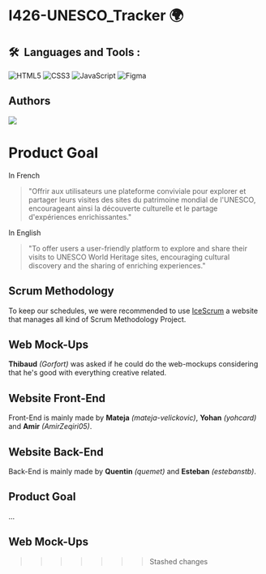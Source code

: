 # I426-UNESCO_Tracker 🌍<br>
## 🛠 &nbsp;Languages and Tools :
![HTML5](https://img.shields.io/badge/html5-%23E34F26.svg?&style=for-the-badge&logo=html5&logoColor=white) ![CSS3](https://img.shields.io/badge/css3-%231572B6.svg?&style=for-the-badge&logo=css3&logoColor=white) ![JavaScript](https://img.shields.io/badge/javascript-%23F7DF1E.svg?&style=for-the-badge&logo=javascript&logoColor=black) ![Figma](https://img.shields.io/badge/figma-%23F24E1E.svg?style=for-the-badge&logo=figma&logoColor=white)

## Authors

<a href="https://github.com/gorfort/426-UNESCO/graphs/contributors">
  <img src="https://contrib.rocks/image?repo=estebanstb/426-UNESCO" />
</a>


# Product Goal

In French

> "Offrir aux utilisateurs une plateforme conviviale pour explorer et partager leurs visites des sites du patrimoine mondial de l'UNESCO, encourageant ainsi la découverte culturelle et le partage d'expériences enrichissantes."

In English

> "To offer users a user-friendly platform to explore and share their visits to UNESCO World Heritage sites, encouraging cultural discovery and the sharing of enriching experiences."

## Scrum Methodology

To keep our schedules, we were recommended to use [IceScrum](https://etml.icescrum.com/p/426UNESCO/#/project) a website that manages all kind of Scrum Methodology Project.

## Web Mock-Ups

**Thibaud** _(Gorfort)_ was asked if he could do the web-mockups considering that he's good with everything creative related.

## Website Front-End

Front-End is mainly made by **Mateja** _(mateja-velickovic)_, **Yohan** _(yohcard)_ and **Amir** _(AmirZeqiri05)_.

## Website Back-End

 Back-End is mainly made by **Quentin** _(quemet)_ and **Esteban** _(estebanstb)_.


## Product Goal

...

## Web Mock-Ups

> > > > > > > Stashed changes
